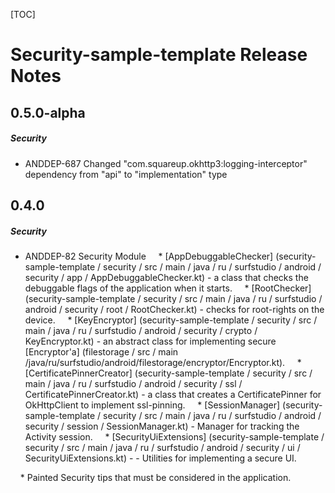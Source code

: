 [TOC]
# Security-sample-template Release Notes
## 0.5.0-alpha
##### Security
* ANDDEP-687 Changed "com.squareup.okhttp3:logging-interceptor" dependency from "api" to "implementation" type
## 0.4.0
##### Security
* ANDDEP-82 Security Module
    * [AppDebuggableChecker] (security-sample-template / security / src / main / java / ru / surfstudio / android / security / app / AppDebuggableChecker.kt) - a class that checks the debuggable flags of the application when it starts.
    * [RootChecker] (security-sample-template / security / src / main / java / ru / surfstudio / android / security / root / RootChecker.kt) - checks for root-rights on the device.
    * [KeyEncryptor] (security-sample-template / security / src / main / java / ru / surfstudio / android / security / crypto / KeyEncryptor.kt) - an abstract class for implementing secure [Encryptor'a] (filestorage / src / main /java/ru/surfstudio/android/filestorage/encryptor/Encryptor.kt).
    * [CertificatePinnerCreator] (security-sample-template / security / src / main / java / ru / surfstudio / android / security / ssl / CertificatePinnerCreator.kt) - a class that creates a CertificatePinner for OkHttpClient to implement ssl-pinning.
    * [SessionManager] (security-sample-template / security / src / main / java / ru / surfstudio / android / security / session / SessionManager.kt) - Manager for tracking the Activity session.
    * [SecurityUiExtensions] (security-sample-template / security / src / main / java / ru / surfstudio / android / security / ui / SecurityUiExtensions.kt) - - Utilities for implementing a secure UI.

    * Painted Security tips that must be considered in the application.